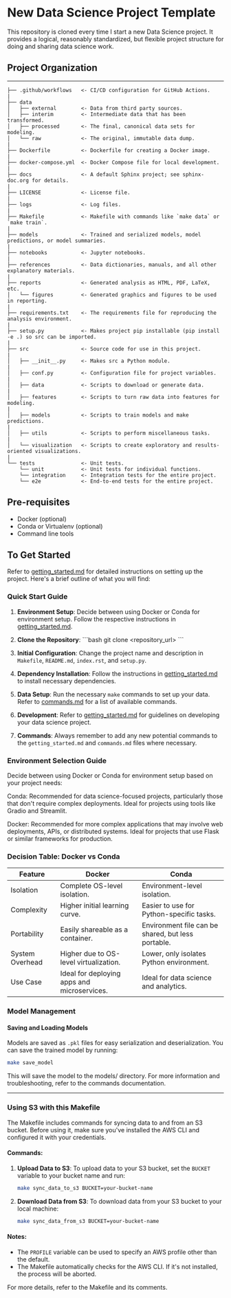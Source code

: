 # New Data Science Project Template

This repository is cloned every time I start a new Data Science project. It provides a logical, reasonably standardized, but flexible project structure for doing and sharing data science work.

## Project Organization

---
    ├── .github/workflows   <- CI/CD configuration for GitHub Actions.
    |
    ├── data
    │   ├── external        <- Data from third party sources.
    │   ├── interim         <- Intermediate data that has been transformed.
    │   ├── processed       <- The final, canonical data sets for modeling.
    │   └── raw             <- The original, immutable data dump.
    |
    ├── Dockerfile          <- Dockerfile for creating a Docker image.
    |
    ├── docker-compose.yml  <- Docker Compose file for local development.
    |
    ├── docs                <- A default Sphinx project; see sphinx-doc.org for details.
    |
    ├── LICENSE             <- License file.
    |
    ├── logs                <- Log files.
    |
    ├── Makefile            <- Makefile with commands like `make data` or `make train`.
    |
    ├── models              <- Trained and serialized models, model predictions, or model summaries.
    |
    ├── notebooks           <- Jupyter notebooks.
    |
    ├── references          <- Data dictionaries, manuals, and all other explanatory materials.
    |
    ├── reports             <- Generated analysis as HTML, PDF, LaTeX, etc.
    │   └── figures         <- Generated graphics and figures to be used in reporting.
    |
    ├── requirements.txt    <- The requirements file for reproducing the analysis environment.
    |
    ├── setup.py            <- Makes project pip installable (pip install -e .) so src can be imported.
    |
    ├── src                 <- Source code for use in this project.
    |
    │   ├── __init__.py     <- Makes src a Python module.
    |
    │   ├── conf.py         <- Configuration file for project variables.
    |
    │   ├── data            <- Scripts to download or generate data.
    |
    │   ├── features        <- Scripts to turn raw data into features for modeling.
    |
    │   ├── models          <- Scripts to train models and make predictions.
    |
    │   ├── utils           <- Scripts to perform miscellaneous tasks.
    |
    │   └── visualization   <- Scripts to create exploratory and results-oriented visualizations.
    |
    └── tests               <- Unit tests.
        └── unit            <- Unit tests for individual functions.
        └── integration     <- Integration tests for the entire project.
        └── e2e             <- End-to-end tests for the entire project.

## Pre-requisites

- Docker (optional)
- Conda or Virtualenv (optional)
- Command line tools

## To Get Started

Refer to [getting_started.md](docs\getting_started.rst) for detailed instructions on setting up the project. Here's a brief outline of what you will find:


### Quick Start Guide

1. **Environment Setup**: Decide between using Docker or Conda for environment setup. Follow the respective instructions in [getting_started.md](getting_started.md).

2. **Clone the Repository**:
    \`\`\`bash
    git clone <repository_url>
    \`\`\`

3. **Initial Configuration**: Change the project name and description in `Makefile`, `README.md`, `index.rst`, and `setup.py`.

4. **Dependency Installation**: Follow the instructions in [getting_started.md](getting_started.md) to install necessary dependencies.

5. **Data Setup**: Run the necessary `make` commands to set up your data. Refer to [commands.md](commands.md) for a list of available commands.

6. **Development**: Refer to [getting_started.md](getting_started.md) for guidelines on developing your data science project.

7. **Commands**: Always remember to add any new potential commands to the `getting_started.md` and `commands.md` files where necessary.

### Environment Selection Guide
Decide between using Docker or Conda for environment setup based on your project needs:

Conda: Recommended for data science-focused projects, particularly those that don't require complex deployments. Ideal for projects using tools like Gradio and Streamlit.

Docker: Recommended for more complex applications that may involve web deployments, APIs, or distributed systems. Ideal for projects that use Flask or similar frameworks for production.

### Decision Table: Docker vs Conda

| Feature          | Docker                                                                 | Conda                                |
|------------------|------------------------------------------------------------------------|--------------------------------------|
| Isolation        | Complete OS-level isolation.                                           | Environment-level isolation.         |
| Complexity       | Higher initial learning curve.                                         | Easier to use for Python-specific tasks.|
| Portability      | Easily shareable as a container.                                       | Environment file can be shared, but less portable.|
| System Overhead  | Higher due to OS-level virtualization.                                 | Lower, only isolates Python environment.|
| Use Case         | Ideal for deploying apps and microservices.                            | Ideal for data science and analytics.|

### Model Management

#### Saving and Loading Models

Models are saved as `.pkl` files for easy serialization and deserialization. You can save the trained model by running:

```bash
make save_model
```

This will save the model to the models/ directory. For more information and troubleshooting, refer to the commands documentation.


---

### Using S3 with this Makefile

The Makefile includes commands for syncing data to and from an S3 bucket. Before using it, make sure you've installed the AWS CLI and configured it with your credentials.

#### Commands:

1. **Upload Data to S3**: To upload data to your S3 bucket, set the `BUCKET` variable to your bucket name and run:

    ```bash
    make sync_data_to_s3 BUCKET=your-bucket-name
    ```

2. **Download Data from S3**: To download data from your S3 bucket to your local machine:

    ```bash
    make sync_data_from_s3 BUCKET=your-bucket-name
    ```

#### Notes:

- The `PROFILE` variable can be used to specify an AWS profile other than the default.
- The Makefile automatically checks for the AWS CLI. If it's not installed, the process will be aborted.

For more details, refer to the Makefile and its comments.
